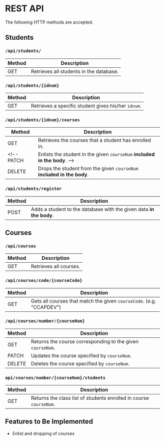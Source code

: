 # REST API

The following HTTP methods are accepted.

## Students

### ```/api/students/```

Method | Description
--- | ---
GET | Retrieves all students in the database.

### ```/api/students/{idnum}```

Method | Description
--- | ---
GET | Retrieves a specific student gives his/her ```idnum```.

### ```/api/students/{idnum}/courses```

Method | Description
--- | ---
GET | Retrieves the courses that a student has enrolled in.
<!-- PATCH | Enlists the student in the given ```courseNum``` **included in the body**. -->
DELETE | Drops the student from the given ```courseNum``` **included in the body**.

### ```/api/students/register```

Method | Description
--- | ---
POST | Adds a student to the database with the given data **in the body**.

## Courses

### ```/api/courses```

Method | Description
--- | ---
GET | Retrieves all courses.

### ```/api/courses/code/{courseCode}```

Method | Description
--- | ---
GET | Gets all courses that match the given ```courseCode```. (e.g. "CCAPDEV")

### ```/api/courses/number/{courseNum}```

Method | Description
--- | ---
GET | Returns the course corresponding to the given ```courseNum```.
PATCH | Updates the course specified by ```courseNum```.
DELETE | Deletes the course specified by ```courseNum```.

### ```api/courses/number/{courseNum}/students```

Method | Description
--- | ---
GET | Returns the class list of students enrolled in course ```courseNum```.

## Features to Be Implemented

- Enlist and dropping of courses
